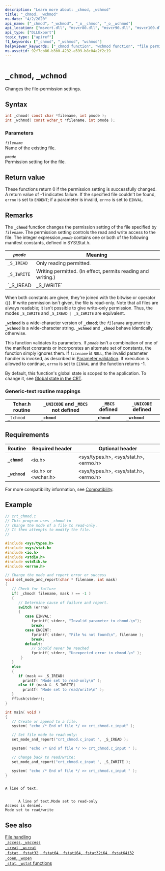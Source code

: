 ```yaml
---
description: "Learn more about: _chmod, _wchmod"
title: "_chmod, _wchmod"
ms.date: "4/2/2020"
api_name: ["_chmod", "_wchmod", "_o__chmod", "_o__wchmod"]
api_location: ["msvcrt.dll", "msvcr80.dll", "msvcr90.dll", "msvcr100.dll", "msvcr100_clr0400.dll", "msvcr110.dll", "msvcr110_clr0400.dll", "msvcr120.dll", "msvcr120_clr0400.dll", "ucrtbase.dll", "api-ms-win-crt-filesystem-l1-1-0.dll"]
api_type: ["DLLExport"]
topic_type: ["apiref"]
f1_keywords: ["_chmod", "_wchmod", "wchmod"]
helpviewer_keywords: ["_chmod function", "wchmod function", "file permissions [C++]", "chmod function", "files [C++], changing permissions", "_wchmod function"]
ms.assetid: 92f7cb86-b3b0-4232-a599-b8c04a2f2c19
---
```

# `_chmod`, `_wchmod`

Changes the file-permission settings.

## Syntax

```C
int _chmod( const char *filename, int pmode );
int _wchmod( const wchar_t *filename, int pmode );
```

### Parameters

*`filename`*\
Name of the existing file.

*`pmode`*\
Permission setting for the file.

## Return value

These functions return 0 if the permission setting is successfully changed. A return value of -1 indicates failure. If the specified file couldn't be found, `errno` is set to `ENOENT`; if a parameter is invalid, `errno` is set to `EINVAL`.

## Remarks

The **`_chmod`** function changes the permission setting of the file specified by *`filename`*. The permission setting controls the read and write access to the file. The integer expression *`pmode`* contains one or both of the following manifest constants, defined in SYS\Stat.h.

| *`pmode`* | Meaning |
|-|-|
| `_S_IREAD` | Only reading permitted. |
| `_S_IWRITE` | Writing permitted. (In effect, permits reading and writing.) |
| `_S_IREAD | _S_IWRITE` | Reading and writing permitted. |

When both constants are given, they're joined with the bitwise or operator (**`|`**). If write permission isn't given, the file is read-only. Note that all files are always readable; it isn't possible to give write-only permission. Thus, the modes `_S_IWRITE` and `_S_IREAD | _S_IWRITE` are equivalent.

**`_wchmod`** is a wide-character version of **`_chmod`**; the *`filename`* argument to **`_wchmod`** is a wide-character string. **`_wchmod`** and **`_chmod`** behave identically otherwise.

This function validates its parameters. If *`pmode`* isn't a combination of one of the manifest constants or incorporates an alternate set of constants, the function simply ignores them. If *`filename`* is `NULL`, the invalid parameter handler is invoked, as described in [Parameter validation](../parameter-validation.md). If execution is allowed to continue, `errno` is set to `EINVAL` and the function returns -1.

By default, this function's global state is scoped to the application. To change it, see [Global state in the CRT](../global-state.md).

### Generic-text routine mappings

| Tchar.h routine | `_UNICODE` and `_MBCS` not defined | `_MBCS` defined | `_UNICODE` defined |
|---|---|---|---|
| `_tchmod` | **`_chmod`** | **`_chmod`** | **`_wchmod`** |

## Requirements

| Routine | Required header | Optional header |
|---|---|---|
| **`_chmod`** | \<io.h> | \<sys/types.h>, \<sys/stat.h>, \<errno.h> |
| **`_wchmod`** | \<io.h> or \<wchar.h> | \<sys/types.h>, \<sys/stat.h>, \<errno.h> |

For more compatibility information, see [Compatibility](../compatibility.md).

## Example

```C
// crt_chmod.c
// This program uses _chmod to
// change the mode of a file to read-only.
// It then attempts to modify the file.
//

#include <sys/types.h>
#include <sys/stat.h>
#include <io.h>
#include <stdio.h>
#include <stdlib.h>
#include <errno.h>

// Change the mode and report error or success
void set_mode_and_report(char * filename, int mask)
{
   // Check for failure
   if( _chmod( filename, mask ) == -1 )
   {
      // Determine cause of failure and report.
      switch (errno)
      {
         case EINVAL:
            fprintf( stderr, "Invalid parameter to chmod.\n");
            break;
         case ENOENT:
            fprintf( stderr, "File %s not found\n", filename );
            break;
         default:
            // Should never be reached
            fprintf( stderr, "Unexpected error in chmod.\n" );
       }
   }
   else
   {
      if (mask == _S_IREAD)
        printf( "Mode set to read-only\n" );
      else if (mask & _S_IWRITE)
        printf( "Mode set to read/write\n" );
   }
   fflush(stderr);
}

int main( void )
{
   // Create or append to a file.
   system( "echo /* End of file */ >> crt_chmod.c_input" );

   // Set file mode to read-only:
   set_mode_and_report("crt_chmod.c_input ", _S_IREAD );

   system( "echo /* End of file */ >> crt_chmod.c_input " );

   // Change back to read/write:
   set_mode_and_report("crt_chmod.c_input ", _S_IWRITE );

   system( "echo /* End of file */ >> crt_chmod.c_input " );
}
```

```Output

A line of text.
```

```Output

      A line of text.Mode set to read-only
Access is denied.
Mode set to read/write
```

## See also

[File handling](../file-handling.md)\
[`_access`, `_waccess`](access-waccess.md)\
[`_creat`, `_wcreat`](creat-wcreat.md)\
[`_fstat`, `_fstat32`, `_fstat64`, `_fstati64`, `_fstat32i64`, `_fstat64i32`](fstat-fstat32-fstat64-fstati64-fstat32i64-fstat64i32.md)\
[`_open`, `_wopen`](open-wopen.md)\
[`_stat`, `_wstat` functions](stat-functions.md)
